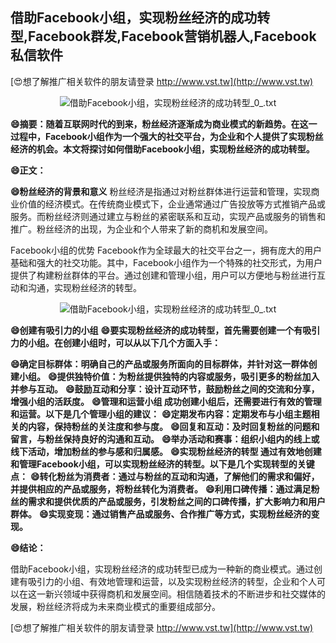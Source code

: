 ## **借助Facebook小组，实现粉丝经济的成功转型,Facebook群发,Facebook营销机器人,Facebook私信软件**

[😍想了解推广相关软件的朋友请登录 http://www.vst.tw](http://www.vst.tw)

 <center><img src="https://vst.tw/MP4/tuiguang/png/1.png" alt="借助Facebook小组，实现粉丝经济的成功转型_0_.txt"></center>

**😄摘要：随着互联网时代的到来，粉丝经济逐渐成为商业模式的新趋势。在这一过程中，Facebook小组作为一个强大的社交平台，为企业和个人提供了实现粉丝经济的机会。本文将探讨如何借助Facebook小组，实现粉丝经济的成功转型。**

**😄正文：**

**😄粉丝经济的背景和意义**
粉丝经济是指通过对粉丝群体进行运营和管理，实现商业价值的经济模式。在传统商业模式下，企业通常通过广告投放等方式推销产品或服务。而粉丝经济则通过建立与粉丝的紧密联系和互动，实现产品或服务的销售和推广。粉丝经济的出现，为企业和个人带来了新的商机和发展空间。

Facebook小组的优势
Facebook作为全球最大的社交平台之一，拥有庞大的用户基础和强大的社交功能。其中，Facebook小组作为一个特殊的社交形式，为用户提供了构建粉丝群体的平台。通过创建和管理小组，用户可以方便地与粉丝进行互动和沟通，实现粉丝经济的转型。

 <center><img src="https://vst.tw/MP4/tuiguang/png/0.png" alt="借助Facebook小组，实现粉丝经济的成功转型_0_.txt"></center>

**😄创建有吸引力的小组**
**😄要实现粉丝经济的成功转型，首先需要创建一个有吸引力的小组。在创建小组时，可以从以下几个方面入手：**

**😄确定目标群体：明确自己的产品或服务所面向的目标群体，并针对这一群体创建小组。**
**😄提供独特价值：为粉丝提供独特的内容或服务，吸引更多的粉丝加入并参与互动。**
**😄鼓励互动和分享：设计互动环节，鼓励粉丝之间的交流和分享，增强小组的活跃度。**
**😄管理和运营小组 成功创建小组后，还需要进行有效的管理和运营。以下是几个管理小组的建议：**
**😄定期发布内容：定期发布与小组主题相关的内容，保持粉丝的关注度和参与度。**
**😄回复和互动：及时回复粉丝的问题和留言，与粉丝保持良好的沟通和互动。**
**😄举办活动和赛事：组织小组内的线上或线下活动，增加粉丝的参与感和归属感。**
**😄实现粉丝经济的转型 通过有效地创建和管理Facebook小组，可以实现粉丝经济的转型。以下是几个实现转型的关键点：**
**😄转化粉丝为消费者：通过与粉丝的互动和沟通，了解他们的需求和偏好，并提供相应的产品或服务，将粉丝转化为消费者。**
**😄利用口碑传播：通过满足粉丝的需求和提供优质的产品或服务，引发粉丝之间的口碑传播，扩大影响力和用户群体。**
**😄实现变现：通过销售产品或服务、合作推广等方式，实现粉丝经济的变现。**

**😄结论：**

借助Facebook小组，实现粉丝经济的成功转型已成为一种新的商业模式。通过创建有吸引力的小组、有效地管理和运营，以及实现粉丝经济的转型，企业和个人可以在这一新兴领域中获得商机和发展空间。相信随着技术的不断进步和社交媒体的发展，粉丝经济将成为未来商业模式的重要组成部分。

[😍想了解推广相关软件的朋友请登录 http://www.vst.tw](http://www.vst.tw)



